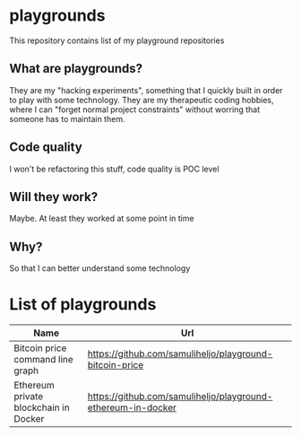 # playgrounds

This repository contains list of my playground repositories

## What are playgrounds?

They are my "hacking experiments", something that I quickly built in order to play with some technology. They are my therapeutic coding hobbies, where I can "forget normal project constraints" without worring that someone has to maintain them.

## Code quality

I won't be refactoring this stuff, code quality is POC level

## Will they work?

Maybe. At least they worked at some point in time

## Why?

So that I can better understand some technology

# List of playgrounds

| Name | Url |
| ------------- | ------------- |
| Bitcoin price command line graph | https://github.com/samuliheljo/playground-bitcoin-price |
| Ethereum private blockchain in Docker | https://github.com/samuliheljo/playground-ethereum-in-docker |

